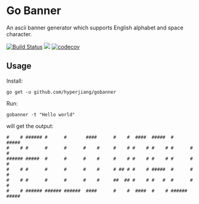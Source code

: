 # Go Banner
An ascii banner generator which supports English alphabet and space character.

[![Build Status](https://travis-ci.org/hyperjiang/gobanner.svg?branch=master)](https://travis-ci.org/hyperjiang/gobanner)
[![](https://goreportcard.com/badge/github.com/hyperjiang/gobanner)](https://goreportcard.com/report/github.com/hyperjiang/gobanner)
[![codecov](https://codecov.io/gh/hyperjiang/gobanner/branch/master/graph/badge.svg)](https://codecov.io/gh/hyperjiang/gobanner)

## Usage

Install:

```
go get -u github.com/hyperjiang/gobanner
```

Run:

```
gobanner -t "Hello world"
```

will get the output:

```
#    # ###### #      #       ####      #    #  ####  #####  #      #####
#    # #      #      #      #    #     #    # #    # #    # #      #    #
###### #####  #      #      #    #     #    # #    # #    # #      #    #
#    # #      #      #      #    #     # ## # #    # #####  #      #    #
#    # #      #      #      #    #     ##  ## #    # #   #  #      #    #
#    # ###### ###### ######  ####      #    #  ####  #    # ###### #####
```
